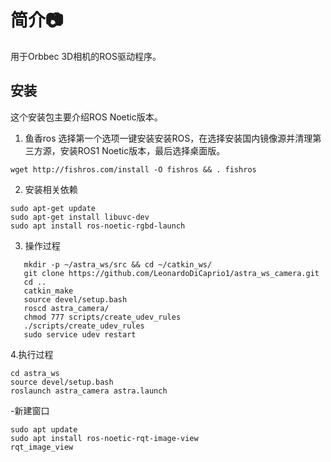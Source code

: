 # 简介:camera:

用于Orbbec 3D相机的ROS驱动程序。

## 安装

这个安装包主要介绍ROS Noetic版本。

1. 鱼香ros
选择第一个选项一键安装安装ROS，在选择安装国内镜像源并清理第三方源，安装ROS1 Noetic版本，最后选择桌面版。
```
wget http://fishros.com/install -O fishros && . fishros 
```

2. 安装相关依赖
```
sudo apt-get update
sudo apt-get install libuvc-dev
sudo apt install ros-noetic-rgbd-launch
```
3. 操作过程
```
   mkdir -p ~/astra_ws/src && cd ~/catkin_ws/
   git clone https://github.com/LeonardoDiCaprio1/astra_ws_camera.git
   cd ..
   catkin_make
   source devel/setup.bash
   roscd astra_camera/
   chmod 777 scripts/create_udev_rules
   ./scripts/create_udev_rules
   sudo service udev restart
```
4.执行过程
```
cd astra_ws 
source devel/setup.bash
roslaunch astra_camera astra.launch
```
-新建窗口
```
sudo apt update
sudo apt install ros-noetic-rqt-image-view
rqt_image_view
```
